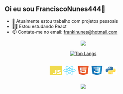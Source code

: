 ## Oi eu sou FranciscoNunes444👋

- 🔭 Atualmente estou trabalho com projetos pessoais 
- 👨‍💻 Estou estudando React 
- 📫 Contate-me no email: frankinunes@hotmail.com  

<div align="center">
  <a href="https://github.com/FranciscoNunes444">
  <img height="180em" src="https://github-readme-stats.vercel.app/api?username=FranciscoNunes444&show_icons=true&theme=dark&include_all_commits=true&count_private=true"/>
  <div align ="center"[![Top Langs](https://github-readme-stats.vercel.app/api/top-langs/?username=anuraghazra)](https://github.com/anuraghazra/github-readme-stats)</div>
  
[![Top Langs](https://github-readme-stats.vercel.app/api/top-langs/?username=FranciscoNunes444&layout=compact)](https://github.com/FranciscoNunes444/github-readme-stats)

</div>
<div style="display: inline_block"><br>
  <img align="center" alt="Js" height="30" width="40" src="https://raw.githubusercontent.com/devicons/devicon/master/icons/javascript/javascript-plain.svg">
  <img align="center" alt="React" height="30" width="40" src="https://raw.githubusercontent.com/devicons/devicon/master/icons/react/react-original.svg">
  <img align="center" alt="HTML" height="30" width="40" src="https://raw.githubusercontent.com/devicons/devicon/master/icons/html5/html5-original.svg">
  <img align="center" alt="CSS" height="30" width="40" src="https://raw.githubusercontent.com/devicons/devicon/master/icons/css3/css3-original.svg">
  <img align="center" alt="Python" height="30" width="40" src="https://raw.githubusercontent.com/devicons/devicon/master/icons/python/python-original.svg">
</div>

##

<div
    <a href="https://www.linkedin.com/in/francisco-nunes-836157216" target="_blank"><img src="https://img.shields.io/badge/-LinkedIn-%230077B5?style=for-the-badge&logo=linkedin&logoColor=white" target="_blank"></a> 
</div>
